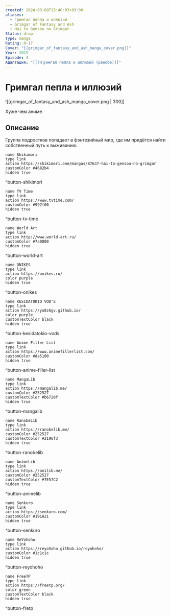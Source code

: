 ```yaml
---
created: 2024-03-08T13:40:03+03:00
aliases:
  - Гримгал пепла и иллюзий
  - Grimgar of Fantasy and Ash
  - Hai to Gensou no Grimgar
Status: drop
Type: manga
Rating: R-17
Cover: "[[grimgar_of_fantasy_and_ash_manga_cover.png]]"
Year: 2015
Episode: 4
Адаптация: "[[⛩️Гримгал пепла и иллюзий (ранобэ)]]"
---
```


# Гримгал пепла и иллюзий

![[grimgar_of_fantasy_and_ash_manga_cover.png | 300]]

Хуже чем аниме


## Описание

Группа подростков попадает в фэнтезийный мир, где им придётся найти собственный путь к выживанию.


```button
name Shikimori
type link
action https://shikimori.one/mangas/87637-hai-to-gensou-no-grimgar
customColor #4682b4
hidden true
```
^button-shikimori

```button
name TV Time
type link
action https://www.tvtime.com/
customColor #997f00
hidden true
```
^button-tv-time

```button
name World Art
type link
action http://www.world-art.ru/
customColor #7a0000
hidden true
```
^button-world-art

```button
name ONIKES
type link
action https://onikes.ru/
color purple
hidden true
```
^button-onikes

```button
name KESIDATOKIO VOD'S
type link
action https://yo8z6gv.github.io/
color purple
customTextColor black
hidden true
```
^button-kesidatokio-vods

```button
name Anime Filler List
type link
action https://www.animefillerlist.com/
customColor #da5100
hidden true
```
^button-anime-filler-list

```button
name MangaLib
type link
action https://mangalib.me/
customColor #252527
customTextColor #b6720f
hidden true
```
^button-mangalib

```button
name RanobeLib
type link
action https://ranobelib.me/
customColor #252527
customTextColor #2196f3
hidden true
```
^button-ranobelib

```button
name AnimeLib
type link
action https://anilib.me/
customColor #252527
customTextColor #7E57C2
hidden true
```
^button-animelib

```button
name Senkuro
type link
action https://senkuro.com/
customColor #191A21
hidden true
```
^button-senkuro

```button
name ReYohoho
type link
action https://reyohoho.github.io/reyohoho/
customColor #1c1c1c
hidden true
```
^button-reyohoho

```button
name FreeTP
type link
action https://freetp.org/
color green
customTextColor black
hidden true
```
^button-fretp
